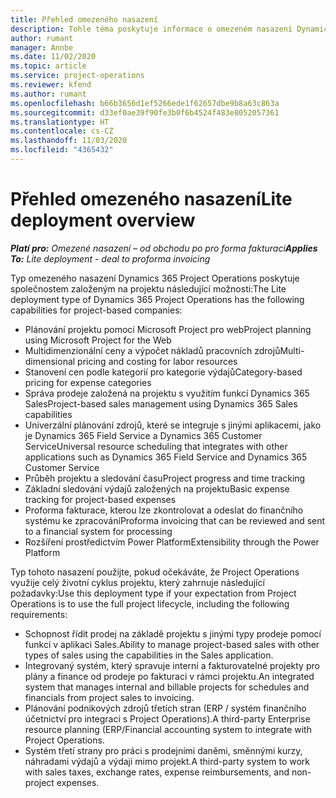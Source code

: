 ```yaml
---
title: Přehled omezeného nasazení
description: Tohle téma poskytuje informace o omezeném nasazení Dynamics 365 Project Operations.
author: rumant
manager: Annbe
ms.date: 11/02/2020
ms.topic: article
ms.service: project-operations
ms.reviewer: kfend
ms.author: rumant
ms.openlocfilehash: b66b3656d1ef5266ede1f62657dbe9b8a63c863a
ms.sourcegitcommit: d33ef0ae39f90fe3b0f6b4524f483e8052057361
ms.translationtype: HT
ms.contentlocale: cs-CZ
ms.lasthandoff: 11/03/2020
ms.locfileid: "4365432"
---
```

# <a name="lite-deployment-overview"></a><span data-ttu-id="b6ea1-103">Přehled omezeného nasazení</span><span class="sxs-lookup"><span data-stu-id="b6ea1-103">Lite deployment overview</span></span>

<span data-ttu-id="b6ea1-104">_**Platí pro:** Omezené nasazení – od obchodu po pro forma fakturaci_</span><span class="sxs-lookup"><span data-stu-id="b6ea1-104">_**Applies To:** Lite deployment - deal to proforma invoicing_</span></span>

<span data-ttu-id="b6ea1-105">Typ omezeného nasazení Dynamics 365 Project Operations poskytuje společnostem založeným na projektu následující možnosti:</span><span class="sxs-lookup"><span data-stu-id="b6ea1-105">The Lite deployment type of Dynamics 365 Project Operations has the following capabilities for project-based companies:</span></span>

- <span data-ttu-id="b6ea1-106">Plánování projektu pomocí Microsoft Project pro web</span><span class="sxs-lookup"><span data-stu-id="b6ea1-106">Project planning using Microsoft Project for the Web</span></span>
- <span data-ttu-id="b6ea1-107">Multidimenzionální ceny a výpočet nákladů pracovních zdrojů</span><span class="sxs-lookup"><span data-stu-id="b6ea1-107">Multi-dimensional pricing and costing for labor resources</span></span>
- <span data-ttu-id="b6ea1-108">Stanovení cen podle kategorií pro kategorie výdajů</span><span class="sxs-lookup"><span data-stu-id="b6ea1-108">Category-based pricing for expense categories</span></span>
- <span data-ttu-id="b6ea1-109">Správa prodeje založená na projektu s využitím funkcí Dynamics 365 Sales</span><span class="sxs-lookup"><span data-stu-id="b6ea1-109">Project-based sales management using Dynamics 365 Sales capabilities</span></span>
- <span data-ttu-id="b6ea1-110">Univerzální plánování zdrojů, které se integruje s jinými aplikacemi, jako je Dynamics 365 Field Service a Dynamics 365 Customer Service</span><span class="sxs-lookup"><span data-stu-id="b6ea1-110">Universal resource scheduling that integrates with other applications such as Dynamics 365 Field Service and Dynamics 365 Customer Service</span></span>
- <span data-ttu-id="b6ea1-111">Průběh projektu a sledování času</span><span class="sxs-lookup"><span data-stu-id="b6ea1-111">Project progress and time tracking</span></span>
- <span data-ttu-id="b6ea1-112">Základní sledování výdajů založených na projektu</span><span class="sxs-lookup"><span data-stu-id="b6ea1-112">Basic expense tracking for project-based expenses</span></span>
- <span data-ttu-id="b6ea1-113">Proforma fakturace, kterou lze zkontrolovat a odeslat do finančního systému ke zpracování</span><span class="sxs-lookup"><span data-stu-id="b6ea1-113">Proforma invoicing that can be reviewed and sent to a financial system for processing</span></span>
- <span data-ttu-id="b6ea1-114">Rozšíření prostředictvím Power Platform</span><span class="sxs-lookup"><span data-stu-id="b6ea1-114">Extensibility through the Power Platform</span></span>

<span data-ttu-id="b6ea1-115">Typ tohoto nasazení použijte, pokud očekáváte, že Project Operations využije celý životní cyklus projektu, který zahrnuje následující požadavky:</span><span class="sxs-lookup"><span data-stu-id="b6ea1-115">Use this deployment type if your expectation from Project Operations is to use the full project lifecycle, including the following requirements:</span></span>

- <span data-ttu-id="b6ea1-116">Schopnost řídit prodej na základě projektu s jinými typy prodeje pomocí funkcí v aplikaci Sales.</span><span class="sxs-lookup"><span data-stu-id="b6ea1-116">Ability to manage project-based sales with other types of sales using the capabilities in the Sales application.</span></span>
- <span data-ttu-id="b6ea1-117">Integrovaný systém, který spravuje interní a fakturovatelné projekty pro plány a finance od prodeje po fakturaci v rámci projektu.</span><span class="sxs-lookup"><span data-stu-id="b6ea1-117">An integrated system that manages internal and billable projects for schedules and financials from project sales to invoicing.</span></span>
- <span data-ttu-id="b6ea1-118">Plánování podnikových zdrojů třetích stran (ERP / systém finančního účetnictví pro integraci s Project Operations).</span><span class="sxs-lookup"><span data-stu-id="b6ea1-118">A third-party Enterprise resource planning (ERP/Financial accounting system to integrate with Project Operations.</span></span>
- <span data-ttu-id="b6ea1-119">Systém třetí strany pro práci s prodejními daněmi, směnnými kurzy, náhradami výdajů a výdaji mimo projekt.</span><span class="sxs-lookup"><span data-stu-id="b6ea1-119">A third-party system to work with sales taxes, exchange rates, expense reimbursements, and non-project expenses.</span></span>
